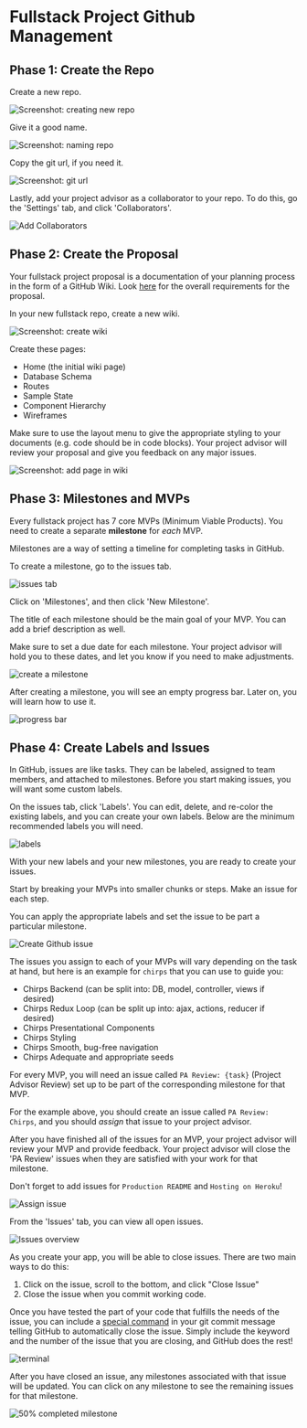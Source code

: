 # Fullstack Project Github Management

## Phase 1: Create the Repo
Create a new repo.

![Screenshot: creating new repo][create_new_repo]

Give it a good name.

![Screenshot: naming repo][name_repo]

Copy the git url, if you need it.

![Screenshot: git url][copy_git_url]

Lastly, add your project advisor as a collaborator to your repo. To do this, go the 'Settings' tab, and click 'Collaborators'.

![Add Collaborators][add_project_manager]

## Phase 2: Create the Proposal

Your fullstack project proposal is a documentation of your planning process in the form of a GitHub Wiki. Look [here](#) for the overall requirements for the proposal.

In your new fullstack repo, create a new wiki.

![Screenshot: create wiki][create_wiki]

Create these pages:
* Home (the initial wiki page)
* Database Schema
* Routes
* Sample State
* Component Hierarchy
* Wireframes

Make sure to use the layout menu to give the appropriate styling to your documents (e.g. code should be in code blocks). Your project advisor will review your proposal and give you feedback on any major issues.

![Screenshot: add page in wiki][proposal_wiki]

## Phase 3: Milestones and MVPs

Every fullstack project has 7 core MVPs (Minimum Viable Products). You need to create a separate **milestone** for *each* MVP.

Milestones are a way of setting a timeline for completing tasks in GitHub.

To create a milestone, go to the issues tab.

![issues tab][issues]

Click on 'Milestones', and then click 'New Milestone'.

The title of each milestone should be the main goal of your MVP. You can add a brief description as well.

Make sure to set a due date for each milestone. Your project advisor will hold you to these dates, and let you know if you need to make adjustments.

![create a milestone][create_milestone]

After creating a milestone, you will see an empty progress bar. Later on, you will learn how to use it.

![progress bar][milestone_empty]

## Phase 4: Create Labels and Issues

In GitHub, issues are like tasks. They can be labeled, assigned to team members, and attached to milestones. Before you start making issues, you will want some custom labels.

On the issues tab, click 'Labels'. You can edit, delete, and re-color the existing labels, and you can create your own labels. Below are the minimum recommended labels you will need.

![labels][labels]

With your new labels and your new milestones, you are ready to create your issues.

Start by breaking your MVPs into smaller chunks or steps. Make an issue for each step.

You can apply the appropriate labels and set the issue to be part a particular milestone.

![Create Github issue][create_issues]

The issues you assign to each of your MVPs will vary depending on the task at hand, but here is an example for `chirps` that you can use to guide you:

+ Chirps Backend (can be split into: DB, model, controller, views if desired)
+ Chirps Redux Loop (can be split up into: ajax, actions, reducer if desired)
+ Chirps Presentational Components
+ Chirps Styling
+ Chirps Smooth, bug-free navigation
+ Chirps Adequate and appropriate seeds

For every MVP, you will need an issue called `PA Review: {task}` (Project Advisor Review) set up to be part of the corresponding milestone for that MVP.

For the example above, you should create an issue called `PA Review: Chirps`, and you should _assign_ that issue to your project advisor.

After you have finished all of the issues for an MVP, your project advisor will review your MVP and provide feedback. Your project advisor will close the 'PA Review' issues when they are satisfied with your work for that milestone.

Don't forget to add issues for `Production README` and `Hosting on Heroku`!

![Assign issue][pm_review_issue]

From the 'Issues' tab, you can view all open issues.

![Issues overview][issues_overview]

As you create your app, you will be able to close issues. There are two main ways to do this:
1. Click on the issue, scroll to the bottom, and click "Close Issue"
2. Close the issue when you commit working code.

Once you have tested the part of your code that fulfills the needs of the issue, you can include a [special command][git_keywords] in your git commit message telling GitHub to automatically close the issue. Simply include the keyword and the number of the issue that you are closing, and GitHub does the rest!

![terminal][gcm_resolves_issue]

After you have closed an issue, any milestones associated with that issue will be updated. You can click on any milestone to see the remaining issues for that milestone.

![50% completed milestone][milestones_overview]


[create_new_repo]: ./assets/create_new_repo.png
[name_repo]: ./assets/name_repo.png
[copy_git_url]: assets/copy_git_url.png

[add_project_manager]: assets/add_project_manager.png

[create_wiki]: assets/create_wiki.png
[proposal_wiki]: assets/proposal_wiki.png

[issues]: assets/issues.png
[create_milestone]: assets/create_milestone.png
[milestone_empty]: assets/milestone_empty.png

[labels]: assets/labels.png

[create_issues]: assets/create_issues.png
[pm_review_issue]: assets/pm_review_issue.png
[issues_overview]: assets/issues_overview.png

[git_keywords]: https://help.github.com/articles/closing-issues-using-keywords/

[gcm_resolves_issue]: assets/gcm_resolves_issue.png
[milestones_overview]: assets/milestones_overview.png
